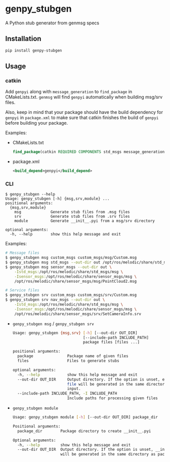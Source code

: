 # genpy\_stubgen

A Python stub generator from genmsg specs

## Installation

```sh
pip install genpy-stubgen
```

## Usage

### catkin

Add `genpyi` along with `message_generation` to `find_package` in CMakeLists.txt.
`genmsg` will find `genpyi` automatically when building msg/srv files.

Also, keep in mind that your package should have the build dependency for `genpyi` in `package.xml`
to make sure that catkin finishes the build of `genpyi` before building your package.

Examples:

- CMakeLists.txt
  ```cmake
  find_package(catkin REQUIRED COMPONENTS std_msgs message_generation genpyi)
  ```
- package.xml
  ```xml
  <build_depend>genpyi</build_depend>
  ```

### CLI

```
$ genpy_stubgen --help
Usage: genpy_stubgen [-h] {msg,srv,module} ...
positional arguments:
  {msg,srv,module}
    msg             Generate stub files from .msg files
    srv             Generate stub files from .srv files
    module          Generate __init__.pyi from a msg/srv directory

optional arguments:
  -h, --help        show this help message and exit
```

Examples:
```sh
# Message files
$ genpy_stubgen msg custom_msgs custom_msgs/msg/Custom.msg
$ genpy_stubgen msg std_msgs --out-dir out /opt/ros/melodic/share/std_msgs/msg/Header.msg
$ genpy_stubgen msg sensor_msgs --out-dir out \
    -Istd_msgs:/opt/ros/melodic/share/std_msgs/msg \
    -Isensor_msgs:/opt/ros/melodic/share/sensor_msgs/msg \
    /opt/ros/melodic/share/sensor_msgs/msg/PointCloud2.msg

# Service files
$ genpy_stubgen srv custom_msgs custom_msgs/srv/Custom.msg
$ genpy_stubgen srv nav_msgs --out-dir out \
    -Istd_msgs:/opt/ros/melodic/share/std_msgs/msg \
    -Isensor_msgs:/opt/ros/melodic/share/sensor_msgs/msg \
    /opt/ros/melodic/share/sensor_msgs/srv/SetCameraInfo.srv
```

- `genpy_stubgen msg` / `genpy_stubgen srv`
  ```sh
  Usage: genpy_stubgen {msg,srv} [-h] [--out-dir OUT_DIR]
                                 [--include-path INCLUDE_PATH]
                                 package files [files ...]

  positional arguments:
    package               Package name of given files
    files                 Files to generate stubs

  optional arguments:
    -h, --help            show this help message and exit
    --out-dir OUT_DIR     Output directory. If the option is unset, each stub
                          file will be generated in the same directory as each
                          input.
    --include-path INCLUDE_PATH, -I INCLUDE_PATH
                          Include paths for processing given files
  ```
- `genpy_stubgen module`
  ```sh
  Usage: genpy_stubgen module [-h] [--out-dir OUT_DIR] package_dir

  Positional arguments:
    package_dir        Package directory to create __init__.pyi

  Optional arguments:
    -h, --help         show this help message and exit
    --out-dir OUT_DIR  Output directory. If the option is unset, __init__.pyi
                       will be generated in the same directory as package_dir.
  ```
